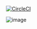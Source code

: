 [![CircleCI](https://dl.circleci.com/status-badge/img/gh/NelsonICM/NelsonCaceresUnittest/tree/main.svg?style=svg)](https://dl.circleci.com/status-badge/redirect/gh/NelsonICM/NelsonCaceresUnittest/tree/main)

![image](https://github.com/user-attachments/assets/c27f3660-4449-4135-ae10-4b74ad171cd0)

